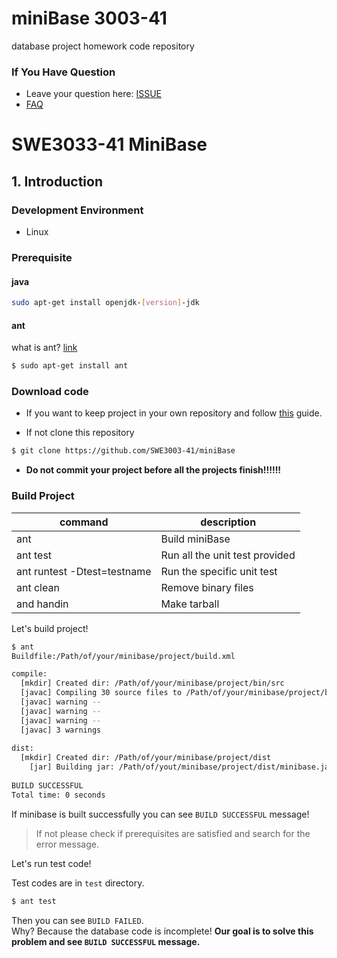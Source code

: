 # miniBase 3003-41
database project homework code repository

### If You Have Question
- Leave your question here: [ISSUE](https://github.com/SWE3003-41/miniBase/issues)
- [FAQ](https://github.com/SWE3003-41/miniBase/issues/3)

# SWE3033-41 MiniBase 

## 1. Introduction 

### Development Environment 
- Linux 

### Prerequisite
#### java
```bash
sudo apt-get install openjdk-[version]-jdk
```

#### ant 
what is ant? [link](http://ant.apache.org/) 
```bash
$ sudo apt-get install ant 
```

### Download code 

- If you want to keep project in your own repository and follow [this](https://github.com/SWE3003-41/ClassMaterial#work-on-your-own-account) guide.  

- If not clone this repository 
```bash
$ git clone https://github.com/SWE3003-41/miniBase
```

- **Do not commit your project before all the projects finish!!!!!!**

### Build Project

|command|description|
|----------|-----------------------------------------|
|ant|Build miniBase|
|ant test|Run all the unit test provided|
|ant runtest -Dtest=testname|Run the specific unit test|
|ant clean|Remove binary files|
|and handin|Make tarball|

Let's build project!
```bash
$ ant
Buildfile:/Path/of/your/minibase/project/build.xml

compile:
  [mkdir] Created dir: /Path/of/your/minibase/project/bin/src
  [javac] Compiling 30 source files to /Path/of/your/minibase/project/bin/src
  [javac] warning --
  [javac] warning --
  [javac] warning --
  [javac] 3 warnings
  
dist:
  [mkdir] Created dir: /Path/of/your/minibase/project/dist
    [jar] Building jar: /Path/of/yout/minibase/project/dist/minibase.jar
    
BUILD SUCCESSFUL
Total time: 0 seconds
```

If minibase is built successfully you can see `BUILD SUCCESSFUL` message!
> If not please check if prerequisites are satisfied and search for the error message.

Let's run test code! 

Test codes are in `test` directory. 
```bash
$ ant test
```
Then you can see `BUILD FAILED`.   
Why? Because the database code is incomplete!
**Our goal is to solve this problem and see `BUILD SUCCESSFUL` message.**
